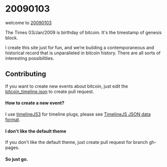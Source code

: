 # 20090103welcome to [20090103](http://20090103.com)The Times 03/Jan/2009 is birthday of bitcoin. It's the timestamp of genesis block.I create this site just for fun, and we’re building a contemporaneous and historical record that is unparalleled in bitcoin history. There are all sorts of interesting possibilities.## ContributingIf you want to create new events about bitcoin, just edit the [bitcoin_timeline.json](https://github.com/memoryboxes/20090103/blob/gh-pages/data/bitcoin_timeline.json) to create pull request.#### How to create a new event?I use [timelineJS3](https://timeline.knightlab.com/index.html) for timeline plugs, please see [TimelineJS JSON data format](https://timeline.knightlab.com/docs/json-format.html#json-media).#### I don't like the default themeIf you don't like the default theme, just create pull request for  branch gh-pages.#### So just go.